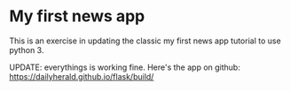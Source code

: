 My first news app
=================

This is an exercise in updating the classic my first news app tutorial to use python 3.

UPDATE: everythings is working fine. Here's the app on github: https://dailyherald.github.io/flask/build/
